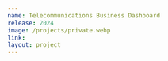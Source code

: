 ```yaml
---
name: Telecommunications Business Dashboard
release: 2024
image: /projects/private.webp
link:
layout: project
---
```


